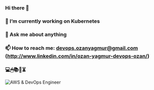 ### Hi there 👋
### 🔭 I’m currently working on Kubernetes
### 💬 Ask me about anything
### 📫 How to reach me: devops.ozanyagmur@gmail.com (http://www.linkedin.com/in/ozan-yagmur-devops-ozan/)
### 💻🖱📚📌⏳
![AWS & DevOps Engineer](https://developer.akamai.com/sites/default/files/2018-07/devops%20%281%29.gif)
<!--
**E2450-Ozan/E2450-Ozan** is a ✨ _special_ ✨ repository because its `README.md` (this file) appears on your GitHub profile.

Here are some ideas to get you started:

- 🔭 I’m currently working on Kubernetes
- 🌱 I’m currently learning Rancher
- 👯 I’m looking to collaborate on Jenkins & Github Actions
- 🤔 I’m looking for help with Ansible
- 💬 Ask me about anything
- 📫 How to reach me: devops.ozanyagmur@gmail.com
- 😄 Pronouns: dejavu
- ⚡ Fun fact: AWS
-->
